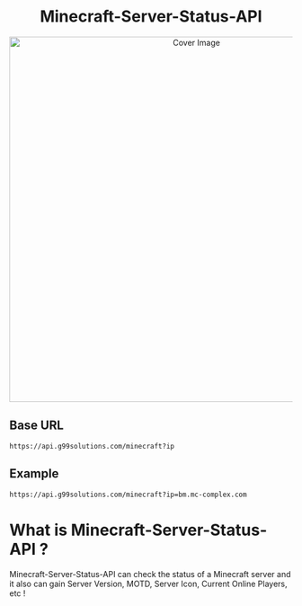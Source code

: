 <h1 align="center">Minecraft-Server-Status-API</h3>
<p align="center">
  <a href="https://github.com/g99solutions/Minecraft-Server-Status-API">
    <img src="https://socialify.git.ci/g99solutions/Minecraft-Server-Status-API/image?description=1&font=Inter&forks=1&issues=1&language=1&name=1&owner=1&pattern=Floating%20Cogs&pulls=1&stargazers=1&theme=Dark" alt="Cover Image" width="650">
  </a>
</p>

## Base URL

`https://api.g99solutions.com/minecraft?ip`

## Example

`https://api.g99solutions.com/minecraft?ip=bm.mc-complex.com`

# What is Minecraft-Server-Status-API ?
Minecraft-Server-Status-API can check the status of a Minecraft server and it also can gain Server Version, MOTD, Server Icon, Current Online Players, etc !
